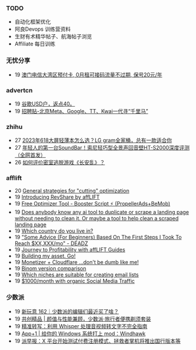 ### TODO
-  自动化框架优化
-  阿良Devops 训练营资料
-  生财有术精华帖子、航海帖子浏览
-  Affiliate 每日训练

### 无忧分享
<!-- ruyo:START -->
-  19 [澳门电信大湾区预付卡, 0月租可接码流量不过期, 保号20元/年](https://51.ruyo.net/18504.html)<!-- ruyo:END -->

### advertcn
<!-- advertcn:START -->
-  19 [谷歌USD户，返点40。](https://www.advertcn.com/forum.php?mod=viewthread&tid=112592)
-  19 [招聘贴-北京Meta、Google、TT、Kwai一代寻“千里马”](https://www.advertcn.com/forum.php?mod=viewthread&tid=112584)<!-- advertcn:END -->

### zhihu
<!-- zhihu:START -->
-  27 [2023年618大屏轻薄本怎么选？LG gram全家桶，总有一款适合你](http://zhuanlan.zhihu.com/p/632641888?utm_campaign=rss&utm_medium=rss&utm_source=rss&utm_content=title)
-  27 [年轻人的第一台SoundBar！索尼轻巧型全景声回音壁HT-S2000深度评测（全网首发）](http://zhuanlan.zhihu.com/p/630990296?utm_campaign=rss&utm_medium=rss&utm_source=rss&utm_content=title)
-  26 [如何评价密室逃脱游戏《长安乱》？](http://www.zhihu.com/question/563950552/answer/3045961312?utm_campaign=rss&utm_medium=rss&utm_source=rss&utm_content=title)<!-- zhihu:END -->

### afflift
<!-- afflift:START -->
-  20 [General strategies for &quot;cutting&quot; optimization](https://afflift.com/f/threads/general-strategies-for-cutting-optimization.2732/)
-  19 [Introducing RevShare by affLIFT](https://afflift.com/f/threads/introducing-revshare-by-afflift.11814/)
-  19 [Free Optimizer Tool - Booster Script ⚡ &lpar;PropellerAds+BeMob&rpar;](https://afflift.com/f/threads/free-optimizer-tool-booster-script-%E2%9A%A1-propellerads-bemob.10601/)
-  19 [Does anybody know any ai tool to duplicate or scrape a landing page without needing to clean it. Or maybe a tool to help clean a scraped landing page](https://afflift.com/f/threads/does-anybody-know-any-ai-tool-to-duplicate-or-scrape-a-landing-page-without-needing-to-clean-it-or-maybe-a-tool-to-help-clean-a-scraped-landing-page.11811/)
-  19 [Which country do you live in?](https://afflift.com/f/threads/which-country-do-you-live-in.65/)
-  19 [&quot;Some Advice &lpar;For Beginners&rpar; Based On The First Steps I Took To Reach $XX,XXX/mo&quot; - DEADZ](https://afflift.com/f/threads/some-advice-for-beginners-based-on-the-first-steps-i-took-to-reach-xx-xxx-mo-deadz.2016/)
-  19 [Journey to Profitability with affLIFT Guides](https://afflift.com/f/threads/journey-to-profitability-with-afflift-guides.10148/)
-  19 [Building my asset. Go!](https://afflift.com/f/threads/building-my-asset-go.11736/)
-  19 [Monetizer + Cloudflare ...don&#39;t be dumb like me!](https://afflift.com/f/threads/monetizer-cloudflare-dont-be-dumb-like-me.2779/)
-  19 [Binom version comparison](https://afflift.com/f/threads/binom-version-comparison.11806/)
-  19 [Which niches are suitable for creating email lists](https://afflift.com/f/threads/which-niches-are-suitable-for-creating-email-lists.11777/)
-  19 [$1000/month with organic Social Media Traffic](https://afflift.com/f/threads/1000-month-with-organic-social-media-traffic.11818/)<!-- afflift:END -->

### 少数派
<!-- sspai:START -->
-  19 [新玩意 162｜少数派的编辑们最近买了啥？](https://sspai.com/post/83702)
-  19 [共创精品 | 颜值与性能兼顾，少数派·旅行者便携剃须套装](https://sspai.com/post/83686)
-  19 [精准转写：利用 Whisper 处理音视频转文字不完全指南](https://sspai.com/post/83644)
-  19 [App+1 | 给你的 Windows 系统打上 mod：Windhawk](https://sspai.com/post/83569)
-  19 [派早报：X 平台开始测试付费注册模式、拯救者掌机将推出国行版本等](https://sspai.com/post/83687)<!-- sspai:END -->
